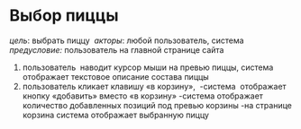 # Выбор пиццы

*цель*: выбрать пиццу 
*акторы*: любой пользователь, система
*предусловие:* пользователь на главной странице сайта

1. пользователь  наводит курсор мыши на превью пиццы, система отображает текстовое описание состава пиццы
2. пользователь кликает клавишу «в корзину», 
	-система  отображает кнопку «добавить» вместо «в корзину»
	-система отображает количество добавленных позиций под превью корзины
	-на странице корзина система отображает выбранную пиццу



